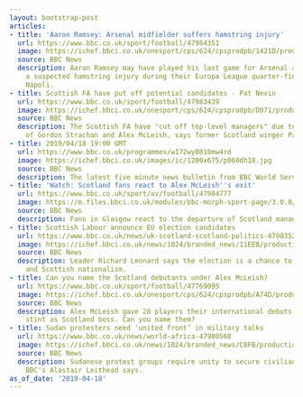 ```yaml
---
layout: bootstrap-post
articles:
- title: 'Aaron Ramsey: Arsenal midfielder suffers hamstring injury'
  url: https://www.bbc.co.uk/sport/football/47984351
  image: https://ichef.bbci.co.uk/onesport/cps/624/cpsprodpb/1421D/production/_106516428_ramseyhammyreuters.jpg
  source: BBC News
  description: Aaron Ramsey may have played his last game for Arsenal after suffering
    a suspected hamstring injury during their Europa League quarter-final against
    Napoli.
- title: Scottish FA have put off potential candidates - Pat Nevin
  url: https://www.bbc.co.uk/sport/football/47983439
  image: https://ichef.bbci.co.uk/onesport/cps/624/cpsprodpb/D071/production/_106516335_18815521.jpg
  source: BBC News
  description: The Scottish FA have "cut off top-level managers" due to their treatment
    of Gordon Strachan and Alex McLeish, says former Scotland winger Pat Nevin.
- title: 2019/04/18 19:00 GMT
  url: https://www.bbc.co.uk/programmes/w172wy0810mw4rd
  image: https://ichef.bbci.co.uk/images/ic/1200x675/p060dh18.jpg
  source: BBC News
  description: The latest five minute news bulletin from BBC World Service.
- title: 'Watch: Scotland fans react to Alex McLeish''s exit'
  url: https://www.bbc.co.uk/sport/av/football/47984777
  image: https://m.files.bbci.co.uk/modules/bbc-morph-sport-page/3.0.0/images/bbc-sport-logo.png
  source: BBC News
  description: Fans in Glasgow react to the departure of Scotland manager Alex McLeish.
- title: Scottish Labour announce EU election candidates
  url: https://www.bbc.co.uk/news/uk-scotland-scotland-politics-47983523
  image: https://ichef.bbci.co.uk/news/1024/branded_news/11EEB/production/_106515437_untitled.jpg
  source: BBC News
  description: Leader Richard Leonard says the election is a chance to reject British
    and Scottish nationalism.
- title: Can you name the Scotland debutants under Alex McLeish?
  url: https://www.bbc.co.uk/sport/football/47769095
  image: https://ichef.bbci.co.uk/onesport/cps/624/cpsprodpb/A74D/production/_106492824_asdfas.jpg
  source: BBC News
  description: Alex McLeish gave 20 players their international debuts in his second
    stint as Scotland boss. Can you name them?
- title: Sudan protesters need ‘united front’ in military talks
  url: https://www.bbc.co.uk/news/world-africa-47980568
  image: https://ichef.bbci.co.uk/news/1024/branded_news/C8FB/production/_106515415_kharoumprotests-8.jpg
  source: BBC News
  description: Sudanese protest groups require unity to secure civilian rule, the
    BBC's Alastair Leithead says.
as_of_date: '2019-04-18'
---
```


